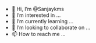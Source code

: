 - 👋 Hi, I’m @Sanjaykms
- 👀 I’m interested in ...
- 🌱 I’m currently learning ...
- 💞️ I’m looking to collaborate on ...
- 📫 How to reach me ...

<!---
Sanjaykms/Sanjaykms is a ✨ special ✨ repository because its `README.md` (this file) appears on your GitHub profile.
You can click the Preview link to take a look at your changes.
--->

